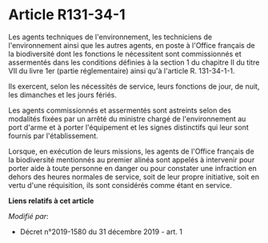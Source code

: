# Article R131-34-1

Les agents techniques de l'environnement, les techniciens de l'environnement ainsi que les autres agents, en poste à l'Office
français de la biodiversité dont les fonctions le nécessitent sont commissionnés et assermentés dans les conditions définies
à la section 1 du chapitre II du titre VII du livre 1er (partie réglementaire) ainsi qu'à l'article R. 131-34-1-1.

Ils exercent, selon les nécessités de service, leurs fonctions de jour, de nuit, les dimanches et les jours fériés.

Les agents commissionnés et assermentés sont astreints selon des modalités fixées par un arrêté du ministre chargé de
l'environnement au port d'arme et à porter l'équipement et les signes distinctifs qui leur sont fournis par l'établissement.

Lorsque, en exécution de leurs missions, les agents de l'Office français de la biodiversité mentionnés au premier alinéa sont
appelés à intervenir pour porter aide à toute personne en danger ou pour constater une infraction en dehors des heures
normales de service, soit de leur propre initiative, soit en vertu d'une réquisition, ils sont considérés comme étant en
service.

**Liens relatifs à cet article**

_Modifié par_:

  - Décret n°2019-1580 du 31 décembre 2019 - art. 1
